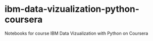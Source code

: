 # ibm-data-vizualization-python-coursera
Notebooks for course IBM Data Vizualization with Python on Coursera
